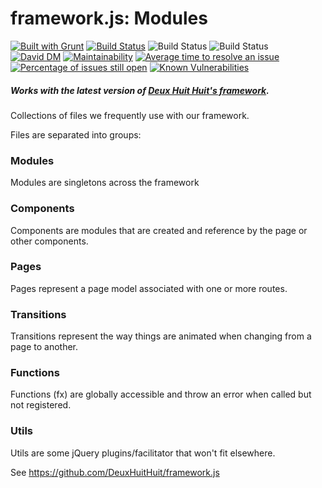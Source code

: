 # framework.js: Modules
[![Built with Grunt](https://gruntjs.com/cdn/builtwith.png)](https://gruntjs.com/)
[![Build Status](https://travis-ci.org/DeuxHuitHuit/framework.js-modules.svg)](https://travis-ci.org/DeuxHuitHuit/framework.js-modules)
![Build Status](https://ci.appveyor.com/api/projects/status/v5g1p4wg66l15m9e?svg=true)
![Build Status](https://github.com/DeuxHuitHuit/framework.js-modules/workflows/CI/badge.svg)    
[![David DM](https://david-dm.org/DeuxHuitHuit/framework.js-modules/dev-status.svg?style=flat)](https://david-dm.org/DeuxHuitHuit/framework.js-modules?type=dev)
[![Maintainability](https://api.codeclimate.com/v1/badges/34fe964de3b2cbfb1d83/maintainability)](https://codeclimate.com/github/DeuxHuitHuit/framework.js-modules/maintainability)
[![Average time to resolve an issue](https://isitmaintained.com/badge/resolution/DeuxHuitHuit/framework.js-modules.svg)](https://isitmaintained.com/project/DeuxHuitHuit/framework.js-modules "Average time to resolve an issue")
[![Percentage of issues still open](https://isitmaintained.com/badge/open/DeuxHuitHuit/framework.js-modules.svg)](https://isitmaintained.com/project/DeuxHuitHuit/framework.js-modules "Percentage of issues still open")
[![Known Vulnerabilities](https://snyk.io/test/github/DeuxHuitHuit/framework.js-modules/badge.svg)](https://snyk.io/test/github/DeuxHuitHuit/framework.js-modules)

##### Works with the latest version of [Deux Huit Huit's framework](https://github.com/DeuxHuitHuit/framework.js).

Collections of files we frequently use with our framework.

Files are separated into groups:

### Modules

Modules are singletons across the framework

### Components

Components are modules that are created and reference by the page or other components.

### Pages

Pages represent a page model associated with one or more routes.

### Transitions

Transitions represent the way things are animated when changing from a page to another.

### Functions

Functions (fx) are globally accessible and throw an error when called but not registered.

### Utils

Utils are some jQuery plugins/facilitator that won't fit elsewhere.

See <https://github.com/DeuxHuitHuit/framework.js>

